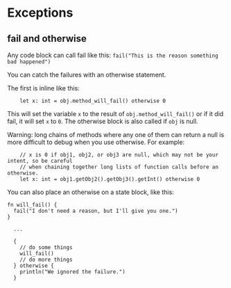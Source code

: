 # Exceptions

## fail and otherwise
Any code block can call fail like this:
`fail("This is the reason something bad happened")`

You can catch the failures with an otherwise statement.

The first is inline like this:
```
    let x: int = obj.method_will_fail() otherwise 0
```
This will set the variable `x` to the result of `obj.method_will_fail()` or if it did fail, it will set `x`
to `0`. The otherwise block is also called if `obj` is null.

Warning: long chains of methods where any one of them can return a null is more difficult to debug
when you use otherwise. For example:
```
    // x is 0 if obj1, obj2, or obj3 are null, which may not be your intent, so be careful
    // when chaining together long lists of function calls before an otherwise.
    let x: int = obj1.getObj2().getObj3().getInt() otherwise 0
```
You can also place an otherwise on a state block, like this:
```
fn will_fail() {
  fail("I don't need a reason, but I'll give you one.")
}

  ...
  
  {
    // do some things
    will_fail()
    // do more things
  } otherwise {
    println("We ignored the failure.")
  }
```